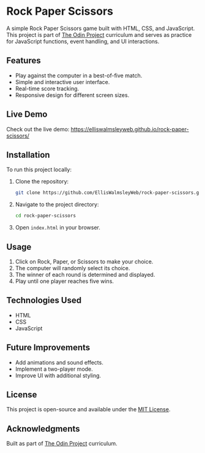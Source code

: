 # Rock Paper Scissors

A simple Rock Paper Scissors game built with HTML, CSS, and JavaScript. This project is part of [The Odin Project](https://www.theodinproject.com/) curriculum and serves as practice for JavaScript functions, event handling, and UI interactions.

## Features
- Play against the computer in a best-of-five match.
- Simple and interactive user interface.
- Real-time score tracking.
- Responsive design for different screen sizes.

## Live Demo
Check out the live demo: https://elliswalmsleyweb.github.io/rock-paper-scissors/

## Installation
To run this project locally:
1. Clone the repository:
   ```sh
   git clone https://github.com/EllisWalmsleyWeb/rock-paper-scissors.git
   ```
2. Navigate to the project directory:
   ```sh
   cd rock-paper-scissors
   ```
3. Open `index.html` in your browser.

## Usage
1. Click on Rock, Paper, or Scissors to make your choice.
2. The computer will randomly select its choice.
3. The winner of each round is determined and displayed.
4. Play until one player reaches five wins.

## Technologies Used
- HTML
- CSS
- JavaScript

## Future Improvements
- Add animations and sound effects.
- Implement a two-player mode.
- Improve UI with additional styling.

## License
This project is open-source and available under the [MIT License]([LICENSE](https://github.com/EllisWalmsleyWeb/rock-paper-scissors/blob/main/license)).

## Acknowledgments
Built as part of [The Odin Project](https://www.theodinproject.com/) curriculum.
